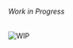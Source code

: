 <p align="center">

###### Work in Progress

![WIP](https://i.pinimg.com/originals/cc/d2/92/ccd2926b176eb5cf2c2ee638ec1d0aea.gif)

</p>
